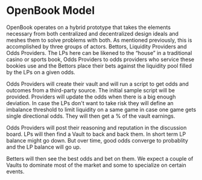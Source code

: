 # OpenBook Model

OpenBook operates on a hybrid prototype that takes the elements necessary from both centralized and decentralized design ideals and meshes them to solve problems with both. As mentioned previously, this is accomplished by three groups of actors. Bettors, Liquidity Providers and Odds Providers. The LPs here can be likened to the “house” in a traditional casino or sports book, Odds Providers to odds providers who service these bookies use and the Bettors place their bets against the liquidity pool filled by the LPs on a given odds.&#x20;

Odds Providers will create their vault and will run a script to get odds and outcomes from a third-party source. The initial sample script will be provided. Providers will update the odds when there is a big enough deviation. In case the LPs don't want to take risk they will define an imbalance threshold to limit liquidity on a same game in case one game gets single directional odds. They will then get a % of the vault earnings.

Odds Providers will post their reasoning and reputation in the discussion board. LPs will then find a Vault to back and back them. In short term LP balance might go down. But over time, good odds converge to probablity and the LP balance will go up.

Betters will then see the best odds and bet on them. We expect a couple of Vaults to dominate most of the market and some to specialize on certain events.
